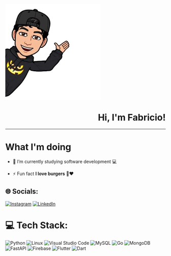 <img align="left" width="300" height="300"  src="https://github.com/Fabricio-py/Fabricio-py/blob/main/sc.png">

<br clear="left"/>

<div align="right" >
   
# Hi, I'm Fabricio!

</div>

---


# What I'm doing




- 🔭 I’m currently studying software development 💻

- ⚡ Fun fact **I love burgers** 🍔❤️

</div>

<div align="center">


   
</div>


## 🌐 Socials:
[![Instagram](https://img.shields.io/badge/Instagram-%23E4405F.svg?&style=for-the-badge&logo=Instagram&logoColor=white)](https://www.instagram.com/_condefabricio?igsh=b2k4MmFtcjNzcXV1) [![LinkedIn](https://img.shields.io/badge/LinkedIn-%230077B5.svg?&style=for-the-badge&logo=linkedin&logoColor=white)](https://www.linkedin.com/in/fabricio-albujar/) 

# 💻 Tech Stack:
![Python](https://img.shields.io/badge/python-3670A0?style=for-the-badge&logo=python&logoColor=ffdd54) ![Linux](https://img.shields.io/badge/Linux-FCC624?style=for-the-badge&logo=linux&logoColor=black) ![Visual Studio Code](https://img.shields.io/badge/Visual_Studio_Code-0078D4?style=for-the-badge&logo=visual%20studio%20code&logoColor=white) ![MySQL](https://img.shields.io/badge/mysql-4479A1.svg?style=for-the-badge&logo=mysql&logoColor=white) ![Go](https://img.shields.io/badge/Go-00ADD8?style=for-the-badge&logo=go&logoColor=white) ![MongoDB](https://img.shields.io/badge/MongoDB-%234ea94b.svg?style=for-the-badge&logo=mongodb&logoColor=white) ![FastAPI](https://img.shields.io/badge/FastAPI-005571?style=for-the-badge&logo=fastapi) ![Firebase](https://img.shields.io/badge/firebase-a08021?style=for-the-badge&logo=firebase&logoColor=ffcd34) ![Flutter](https://img.shields.io/badge/Flutter-%2302569B.svg?style=for-the-badge&logo=Flutter&logoColor=white) ![Dart](https://img.shields.io/badge/dart-%230175C2.svg?style=for-the-badge&logo=dart&logoColor=white)


</div>





<!--
**Fabricio-py/Fabricio-py** is a ✨ _special_ ✨ repository because its `README.md` (this file) appears on your GitHub profile.

Here are some ideas to get you started:

-->
